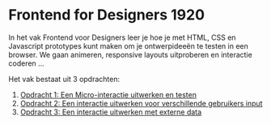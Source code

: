 # Frontend for Designers 1920

In het vak Frontend voor Designers leer je hoe je met HTML, CSS en Javascript prototypes kunt maken om je ontwerpideeën te testen in een browser. We gaan animeren, responsive layouts uitproberen en interactie coderen ...

Het vak bestaat uit 3 opdrachten:

1. [Opdracht 1: Een Micro-interactie uitwerken en testen](..assignments_lessons/opdracht1)
2. [Opdracht 2: Een interactie uitwerken voor verschillende gebruikers input](..assignments_lessons/opdracht2)
3. [Opdracht 3: Een interactie uitwerken met externe data](..assignments_lessons/opdracht3)